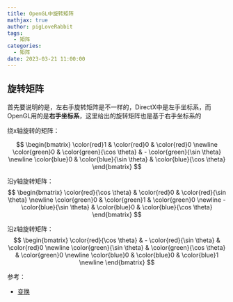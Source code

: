 ```yaml
---
title: OpenGL中旋转矩阵
mathjax: true
author: pigLoveRabbit
tags:
  - 矩阵
categories:
  - 矩阵
date: 2023-03-21 11:00:00
---
```

## 旋转矩阵
首先要说明的是，左右手旋转矩阵是不一样的，DirectX中是左手坐标系，而OpenGL用的是**右手坐标系**，这里给出的旋转矩阵也是基于右手坐标系的  

绕x轴旋转的矩阵：  

$$
\begin{bmatrix}
\color{red}1 & \color{red}0 & \color{red}0 \newline
\color{green}0 & \color{green}{\cos \theta} & - \color{green}{\sin \theta} \newline
\color{blue}0 & \color{blue}{\sin \theta} & \color{blue}{\cos \theta}
\end{bmatrix}
$$


沿y轴旋转矩阵：  
$$
\begin{bmatrix} 
\color{red}{\cos \theta} & \color{red}0 & \color{red}{\sin \theta} \newline 
\color{green}0 & \color{green}1 & \color{green}0  \newline 
-\color{blue}{\sin \theta} & \color{blue}0 & \color{blue}{\cos \theta}
\end{bmatrix}
$$


沿z轴旋转矩阵：  
$$
\begin{bmatrix} 
\color{red}{\cos \theta} & - \color{red}{\sin \theta} & \color{red}0  \newline 
\color{green}{\sin \theta} & \color{green}{\cos \theta} & \color{green}0  \newline 
\color{blue}0 & \color{blue}0 & \color{blue}1  \newline 
\end{bmatrix}
$$










参考：  
* [变换](https://learnopengl-cn.readthedocs.io/zh/latest/01%20Getting%20started/07%20Transformations/#_18)